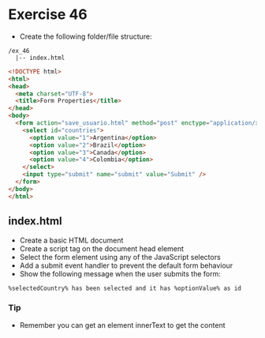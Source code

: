 # Exercise 46

* Create the following folder/file structure:

```
/ex_46
  |-- index.html
```

```html
<!DOCTYPE html>
<html>
<head>
  <meta charset="UTF-8">
  <title>Form Properties</title>
</head>
<body>
  <form action="save_usuario.html" method="post" enctype="application/x-www-form-urlencoded" name="login">
    <select id="countries">
      <option value="1">Argentina</option>
      <option value="2">Brazil</option>
      <option value="3">Canada</option>
      <option value="4">Colombia</option>
    </select>
    <input type="submit" name="submit" value="Submit" />
  </form>
</body>
</html>
```

## index.html
* Create a basic HTML document
* Create a script tag on the document head element
* Select the form element using any of the JavaScript selectors
* Add a submit event handler to prevent the default form behaviour
* Show the following message when the user submits the form:
```
%selectedCountry% has been selected and it has %optionValue% as id
```

### Tip
* Remember you can get an element innerText to get the content